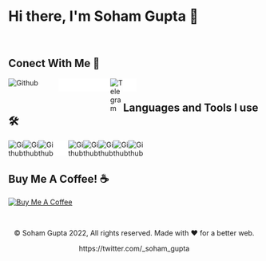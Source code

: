 #  **Hi there, I'm Soham Gupta 👋**
<br/>

##  Conect With Me 💬

[<img align="left" alt="Github" width="100px" src="https://img.shields.io/badge/GitHub-%2312100E.svg?&style=for-the-badge&logo=Github&logoColor=white" />](https://github.com/gupta-soham) 
[<img align="left" alt="Twitter" width="26px" src="https://github.com/codeSTACKr/codeSTACKr/raw/master/img/twitter-dark.svg" />](https://twitter.com/_soham_gupta) 
[<img align="left" alt="LinkedIN" width="26px" src="https://github.com/codeSTACKr/codeSTACKr/raw/master/img/linkedin-dark.svg" />](https://linkedin.com/in/soham-gupta-in) 
[<img align="left" alt="Instagram" width="26px" src="https://github.com/codeSTACKr/codeSTACKr/raw/master/img/instagram-dark.svg" />](https://instagram.com/_soham_gupta) 
[<img align="left" alt="YouTube" width="26px" src="https://github.com/codeSTACKr/codeSTACKr/raw/master/img/youtube-dark.svg" />](https://www.youtube.com/channel/UCPsRTWjuoocFwf6JhZvRrSQ?view_as=subscriber?sub_confirmation=1)
[<img align="left" alt="Telegram" width="26px" src="https://cdn-icons-png.flaticon.com/512/2111/2111812.png" />](http://t.me/CoolBro_0)
[<img align="left" alt="Website" width="26px" src="https://github.com/codeSTACKr/codeSTACKr/raw/master/img/globe-dark.svg" />](https://coolbro.bio.link) 

<br/>

##  Languages and Tools I use 🛠️
<img align="left" alt="Github" width="30px" src="https://camo.githubusercontent.com/5fa137d222dde7b69acd22c6572a065ce3656e6ffa1f5e88c1b5c7a935af3cc6/68747470733a2f2f63646e2e6a7364656c6976722e6e65742f67682f64657669636f6e732f64657669636f6e2f69636f6e732f7673636f64652f7673636f64652d6f726967696e616c2e737667" />
<img align="left" alt="Github" width="30px" src="https://cdn-icons-png.flaticon.com/512/919/919847.png" />
<img align="left" alt="Github" width="30px" src="https://camo.githubusercontent.com/dc9e7e657b4cd5ba7d819d1a9ce61434bd0ddbb94287d7476b186bd783b62279/68747470733a2f2f63646e2e6a7364656c6976722e6e65742f67682f64657669636f6e732f64657669636f6e2f69636f6e732f6769742f6769742d6f726967696e616c2e737667" />
<img align="left" alt="Github" width="30px" src="https://github.com/codeSTACKr/codeSTACKr/raw/master/img/terminal-dark.svg" />
<img align="left" alt="Github" width="30px" src="https://cdn-icons.flaticon.com/png/512/3098/premium/3098090.png?token=exp=1653544861~hmac=8a00f63fb101fb5a3917fbb127fa57c3" />
<img align="left" alt="Github" width="30px" src="https://cdn-icons-png.flaticon.com/512/226/226777.png" />
<img align="left" alt="Github" width="30px" src="https://cdn-icons-png.flaticon.com/512/919/919838.png" />
<img align="left" alt="Github" width="30px" src="https://cdn-icons-png.flaticon.com/512/7506/7506880.png" />
<img align="left" alt="Github" width="30px" src="https://cdn-icons-png.flaticon.com/512/6124/6124995.png" />

<br/>
<br/>

##  Buy Me A Coffee! ☕
<a href="" target="_blank"><img src="https://cdn.buymeacoffee.com/buttons/v2/default-red.png" alt="Buy Me A Coffee" width="150" ></a>

<br/>

<p align="center"> © Soham Gupta 2022, All rights reserved. Made with ❤️ for a better web. </p>
<p align="center">
https://twitter.com/_soham_gupta
</p>
